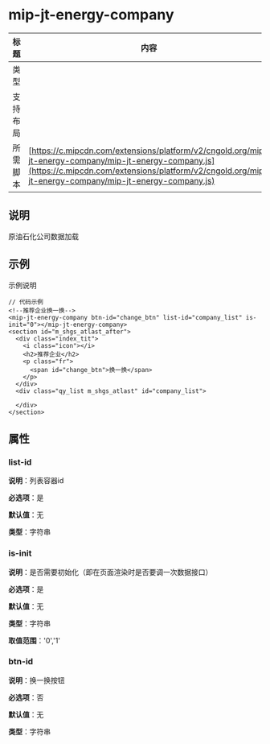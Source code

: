 # mip-jt-energy-company

标题|内容
----|----
类型|
支持布局|
所需脚本| [https://c.mipcdn.com/extensions/platform/v2/cngold.org/mip-jt-energy-company/mip-jt-energy-company.js](https://c.mipcdn.com/extensions/platform/v2/cngold.org/mip-jt-energy-company/mip-jt-energy-company.js)

## 说明

原油石化公司数据加载

## 示例

示例说明

```
// 代码示例
<!--推荐企业换一换-->
<mip-jt-energy-company btn-id="change_btn" list-id="company_list" is-init="0"></mip-jt-energy-company>
<section id="m_shgs_atlast_after">
  <div class="index_tit">
    <i class="icon"></i>
    <h2>推荐企业</h2>
    <p class="fr">
      <span id="change_btn">换一换</span>
    </p>
  </div>
  <div class="qy_list m_shgs_atlast" id="company_list">

  </div>
</section>
```

## 属性

### list-id

**说明**：列表容器id

**必选项**：是

**默认值**：无

**类型**：字符串

### is-init

**说明**：是否需要初始化（即在页面渲染时是否要调一次数据接口）

**必选项**：是

**默认值**：无

**类型**：字符串

**取值范围**：'0','1'

### btn-id

**说明**：换一换按钮

**必选项**：否

**默认值**：无

**类型**：字符串

